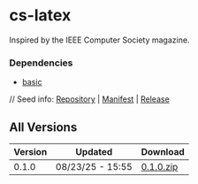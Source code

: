 # cs-latex

Inspired by the IEEE Computer Society magazine.

### Dependencies

- [basic](../basic)

// Seed info: [Repository](https://github.com/siriusmart/vg-template-cs-latex) | [Manifest](https://raw.githubusercontent.com/siriusmart/vg-template-cs-latex/refs/heads/master/template.json) | [Release](https://github.com/siriusmart/vg-template-cs-latex/archive/refs/heads/master.zip)

## All Versions

|Version|Updated|Download|
|---|---|---|
|0.1.0|08/23/25 - 15:55|[0.1.0.zip](./releases/0.1.0.zip)|